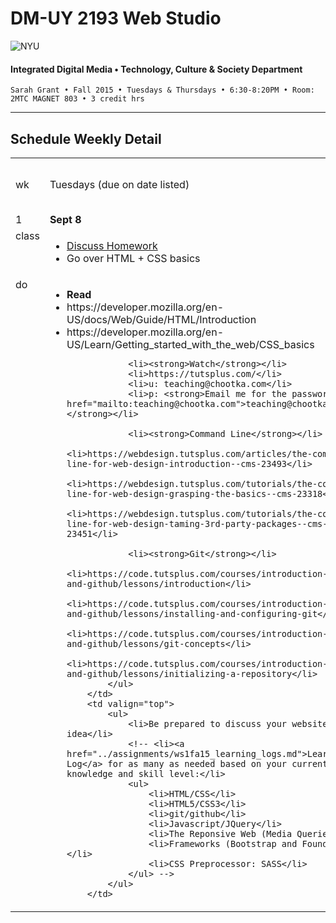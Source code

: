 # DM-UY 2193 Web Studio

![NYU](http://ws2.polishedsolid.com/de/nyu_soe_logo.png)
#### Integrated Digital Media • Technology, Culture & Society Department

    Sarah Grant • Fall 2015 • Tuesdays & Thursdays • 6:30-8:20PM • Room: 2MTC MAGNET 803 • 3 credit hrs

---

## Schedule Weekly Detail

<table>
<tr>
<td>wk</td>
<td>Tuesdays (due on date listed)</td>
<td>Thursdays (due on date listed)</td>
</tr>
<!-- first week -->
<tr>
        <td valign="top" width="4%">1</td>
        <td valign="top" width="48%"><strong>Sept 8</strong></td>
        <td valign="top" width="48%"><strong>Sept 10</strong></td>
    </tr>
 <tr>
        <td valign="top">class</td>
        <td valign="top">
            <ul>
                <li><a href="weekly_detail/ws1fa15_weekly_detail_wk2_sept8.md">Discuss Homework</a></li>
                <li>Go over HTML + CSS basics</li>
            </ul>
        </td>
        <td valign="top">TBD</td>
</tr>
<tr>
        <td valign="top">do</td>
        <td valign="top">
            <ul>
                <li><strong>Read</strong></li>
                <li>https://developer.mozilla.org/en-US/docs/Web/Guide/HTML/Introduction</li>
                <li>https://developer.mozilla.org/en-US/Learn/Getting_started_with_the_web/CSS_basics</li>

                <li><strong>Watch</strong></li>
                <li>https://tutsplus.com/</li>
                <li>u: teaching@chootka.com</li>
                <li>p: <strong>Email me for the password: <a href="mailto:teaching@chootka.com">teaching@chootka.com</a></strong></li>

                <li><strong>Command Line</strong></li>
                <li>https://webdesign.tutsplus.com/articles/the-command-line-for-web-design-introduction--cms-23493</li>
                <li>https://webdesign.tutsplus.com/tutorials/the-command-line-for-web-design-grasping-the-basics--cms-23318</li>
                <li>https://webdesign.tutsplus.com/tutorials/the-command-line-for-web-design-taming-3rd-party-packages--cms-23451</li>

                <li><strong>Git</strong></li>
                <li>https://code.tutsplus.com/courses/introduction-to-git-and-github/lessons/introduction</li>
                <li>https://code.tutsplus.com/courses/introduction-to-git-and-github/lessons/installing-and-configuring-git</li>
                <li>https://code.tutsplus.com/courses/introduction-to-git-and-github/lessons/git-concepts</li>
                <li>https://code.tutsplus.com/courses/introduction-to-git-and-github/lessons/initializing-a-repository</li>
            </ul>
        </td>
        <td valign="top">
            <ul>
                <li>Be prepared to discuss your website project idea</li>
                <!-- <li><a href="../assignments/ws1fa15_learning_logs.md">Learning Log</a> for as many as needed based on your current knowledge and skill level:</li>
                <ul>
                    <li>HTML/CSS</li>
                    <li>HTML5/CSS3</li>
                    <li>git/github</li>
                    <li>Javascript/JQuery</li>
                    <li>The Reponsive Web (Media Queries)</li>
                    <li>Frameworks (Bootstrap and Foundation)</li>
                    <li>CSS Preprocessor: SASS</li>
                </ul> -->
            </ul>
        </td>
</tr>
</table>
